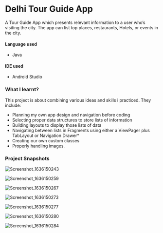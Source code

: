 # Delhi Tour Guide App
A Tour Guide App which presents relevant information to a user who’s visiting the city. The app can list top places, restaurants, Hotels, or events in the city.

#### Language used
- Java
#### IDE used 
- Android Studio

### What I learnt?
This project is about combining various ideas and skills i practiced. They include:

- Planning my own app design and navigation before coding
- Selecting proper data structures to store lists of information
- Building layouts to display those lists of data
- Navigating between lists in Fragments using either a ViewPager plus TabLayout or Navigation Drawer*
- Creating our own custom classes
- Properly handling images.

### Project Snapshots

![Screenshot_1636150243](https://user-images.githubusercontent.com/56185636/140585380-3937834e-8f6a-4b10-9052-093d65a509b0.png)

![Screenshot_1636150259](https://user-images.githubusercontent.com/56185636/140585385-fa4889b5-677f-4174-9a76-5d44e4229850.png)

![Screenshot_1636150267](https://user-images.githubusercontent.com/56185636/140585392-fd584f39-88f4-4b33-9c64-a60dfe610655.png)

![Screenshot_1636150273](https://user-images.githubusercontent.com/56185636/140585399-3138f2bb-7c38-4a10-affe-1f9b54e88262.png)

![Screenshot_1636150277](https://user-images.githubusercontent.com/56185636/140585402-6b939a42-9016-4505-8c78-34139dc256b9.png)

![Screenshot_1636150280](https://user-images.githubusercontent.com/56185636/140585406-6d4956a6-25e6-4a19-9580-ab9e58c7a464.png)

![Screenshot_1636150284](https://user-images.githubusercontent.com/56185636/140585411-4496c440-18f9-4471-ad6d-6857ed5b49de.png)
